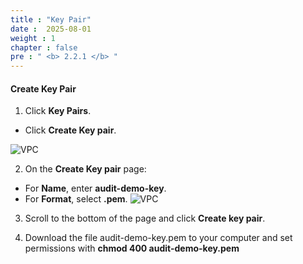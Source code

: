 ```yaml
---
title : "Key Pair"
date :  2025-08-01
weight : 1
chapter : false
pre : " <b> 2.2.1 </b> "
---
```


#### Create Key Pair

1. Click **Key Pairs**.
  + Click **Create Key pair**.

![VPC](/images/2.prerequisite/025.png)

2. On the **Create Key pair** page:
  + For **Name**, enter **audit-demo-key**.
  + For **Format**, select **.pem**.
![VPC](/images/2.prerequisite/026.png)

3. Scroll to the bottom of the page and click **Create key pair**.

4. Download the file audit-demo-key.pem to your computer and set permissions with **chmod 400 audit-demo-key.pem**